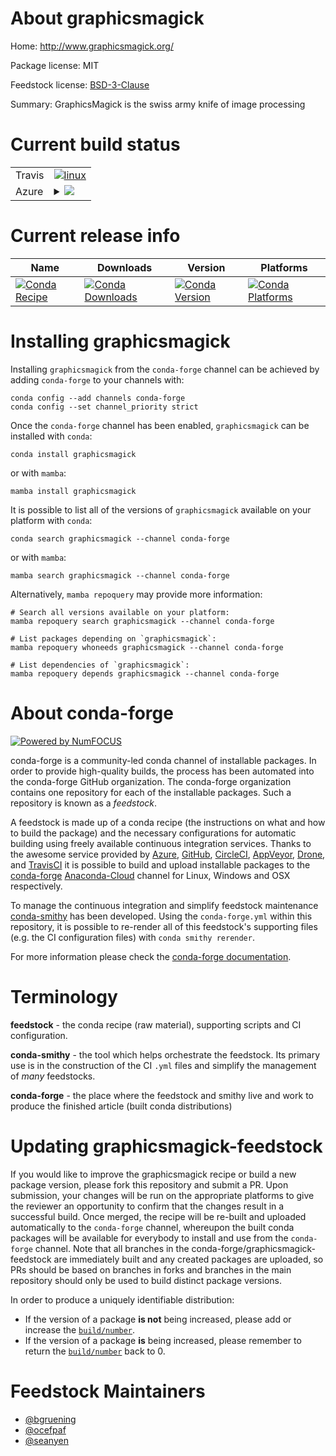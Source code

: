 About graphicsmagick
====================

Home: http://www.graphicsmagick.org/

Package license: MIT

Feedstock license: [BSD-3-Clause](https://github.com/conda-forge/graphicsmagick-feedstock/blob/main/LICENSE.txt)

Summary: GraphicsMagick is the swiss army knife of image processing

Current build status
====================


<table><tr>
    <td>Travis</td>
    <td>
      <a href="https://app.travis-ci.com/conda-forge/graphicsmagick-feedstock">
        <img alt="linux" src="https://img.shields.io/travis/com/conda-forge/graphicsmagick-feedstock/main.svg?label=Linux">
      </a>
    </td>
  </tr>
    
  <tr>
    <td>Azure</td>
    <td>
      <details>
        <summary>
          <a href="https://dev.azure.com/conda-forge/feedstock-builds/_build/latest?definitionId=5269&branchName=main">
            <img src="https://dev.azure.com/conda-forge/feedstock-builds/_apis/build/status/graphicsmagick-feedstock?branchName=main">
          </a>
        </summary>
        <table>
          <thead><tr><th>Variant</th><th>Status</th></tr></thead>
          <tbody><tr>
              <td>linux_64</td>
              <td>
                <a href="https://dev.azure.com/conda-forge/feedstock-builds/_build/latest?definitionId=5269&branchName=main">
                  <img src="https://dev.azure.com/conda-forge/feedstock-builds/_apis/build/status/graphicsmagick-feedstock?branchName=main&jobName=linux&configuration=linux%20linux_64_" alt="variant">
                </a>
              </td>
            </tr><tr>
              <td>linux_aarch64</td>
              <td>
                <a href="https://dev.azure.com/conda-forge/feedstock-builds/_build/latest?definitionId=5269&branchName=main">
                  <img src="https://dev.azure.com/conda-forge/feedstock-builds/_apis/build/status/graphicsmagick-feedstock?branchName=main&jobName=linux&configuration=linux%20linux_aarch64_" alt="variant">
                </a>
              </td>
            </tr><tr>
              <td>linux_ppc64le</td>
              <td>
                <a href="https://dev.azure.com/conda-forge/feedstock-builds/_build/latest?definitionId=5269&branchName=main">
                  <img src="https://dev.azure.com/conda-forge/feedstock-builds/_apis/build/status/graphicsmagick-feedstock?branchName=main&jobName=linux&configuration=linux%20linux_ppc64le_" alt="variant">
                </a>
              </td>
            </tr><tr>
              <td>osx_64</td>
              <td>
                <a href="https://dev.azure.com/conda-forge/feedstock-builds/_build/latest?definitionId=5269&branchName=main">
                  <img src="https://dev.azure.com/conda-forge/feedstock-builds/_apis/build/status/graphicsmagick-feedstock?branchName=main&jobName=osx&configuration=osx%20osx_64_" alt="variant">
                </a>
              </td>
            </tr><tr>
              <td>osx_arm64</td>
              <td>
                <a href="https://dev.azure.com/conda-forge/feedstock-builds/_build/latest?definitionId=5269&branchName=main">
                  <img src="https://dev.azure.com/conda-forge/feedstock-builds/_apis/build/status/graphicsmagick-feedstock?branchName=main&jobName=osx&configuration=osx%20osx_arm64_" alt="variant">
                </a>
              </td>
            </tr><tr>
              <td>win_64</td>
              <td>
                <a href="https://dev.azure.com/conda-forge/feedstock-builds/_build/latest?definitionId=5269&branchName=main">
                  <img src="https://dev.azure.com/conda-forge/feedstock-builds/_apis/build/status/graphicsmagick-feedstock?branchName=main&jobName=win&configuration=win%20win_64_" alt="variant">
                </a>
              </td>
            </tr>
          </tbody>
        </table>
      </details>
    </td>
  </tr>
</table>

Current release info
====================

| Name | Downloads | Version | Platforms |
| --- | --- | --- | --- |
| [![Conda Recipe](https://img.shields.io/badge/recipe-graphicsmagick-green.svg)](https://anaconda.org/conda-forge/graphicsmagick) | [![Conda Downloads](https://img.shields.io/conda/dn/conda-forge/graphicsmagick.svg)](https://anaconda.org/conda-forge/graphicsmagick) | [![Conda Version](https://img.shields.io/conda/vn/conda-forge/graphicsmagick.svg)](https://anaconda.org/conda-forge/graphicsmagick) | [![Conda Platforms](https://img.shields.io/conda/pn/conda-forge/graphicsmagick.svg)](https://anaconda.org/conda-forge/graphicsmagick) |

Installing graphicsmagick
=========================

Installing `graphicsmagick` from the `conda-forge` channel can be achieved by adding `conda-forge` to your channels with:

```
conda config --add channels conda-forge
conda config --set channel_priority strict
```

Once the `conda-forge` channel has been enabled, `graphicsmagick` can be installed with `conda`:

```
conda install graphicsmagick
```

or with `mamba`:

```
mamba install graphicsmagick
```

It is possible to list all of the versions of `graphicsmagick` available on your platform with `conda`:

```
conda search graphicsmagick --channel conda-forge
```

or with `mamba`:

```
mamba search graphicsmagick --channel conda-forge
```

Alternatively, `mamba repoquery` may provide more information:

```
# Search all versions available on your platform:
mamba repoquery search graphicsmagick --channel conda-forge

# List packages depending on `graphicsmagick`:
mamba repoquery whoneeds graphicsmagick --channel conda-forge

# List dependencies of `graphicsmagick`:
mamba repoquery depends graphicsmagick --channel conda-forge
```


About conda-forge
=================

[![Powered by
NumFOCUS](https://img.shields.io/badge/powered%20by-NumFOCUS-orange.svg?style=flat&colorA=E1523D&colorB=007D8A)](https://numfocus.org)

conda-forge is a community-led conda channel of installable packages.
In order to provide high-quality builds, the process has been automated into the
conda-forge GitHub organization. The conda-forge organization contains one repository
for each of the installable packages. Such a repository is known as a *feedstock*.

A feedstock is made up of a conda recipe (the instructions on what and how to build
the package) and the necessary configurations for automatic building using freely
available continuous integration services. Thanks to the awesome service provided by
[Azure](https://azure.microsoft.com/en-us/services/devops/), [GitHub](https://github.com/),
[CircleCI](https://circleci.com/), [AppVeyor](https://www.appveyor.com/),
[Drone](https://cloud.drone.io/welcome), and [TravisCI](https://travis-ci.com/)
it is possible to build and upload installable packages to the
[conda-forge](https://anaconda.org/conda-forge) [Anaconda-Cloud](https://anaconda.org/)
channel for Linux, Windows and OSX respectively.

To manage the continuous integration and simplify feedstock maintenance
[conda-smithy](https://github.com/conda-forge/conda-smithy) has been developed.
Using the ``conda-forge.yml`` within this repository, it is possible to re-render all of
this feedstock's supporting files (e.g. the CI configuration files) with ``conda smithy rerender``.

For more information please check the [conda-forge documentation](https://conda-forge.org/docs/).

Terminology
===========

**feedstock** - the conda recipe (raw material), supporting scripts and CI configuration.

**conda-smithy** - the tool which helps orchestrate the feedstock.
                   Its primary use is in the construction of the CI ``.yml`` files
                   and simplify the management of *many* feedstocks.

**conda-forge** - the place where the feedstock and smithy live and work to
                  produce the finished article (built conda distributions)


Updating graphicsmagick-feedstock
=================================

If you would like to improve the graphicsmagick recipe or build a new
package version, please fork this repository and submit a PR. Upon submission,
your changes will be run on the appropriate platforms to give the reviewer an
opportunity to confirm that the changes result in a successful build. Once
merged, the recipe will be re-built and uploaded automatically to the
`conda-forge` channel, whereupon the built conda packages will be available for
everybody to install and use from the `conda-forge` channel.
Note that all branches in the conda-forge/graphicsmagick-feedstock are
immediately built and any created packages are uploaded, so PRs should be based
on branches in forks and branches in the main repository should only be used to
build distinct package versions.

In order to produce a uniquely identifiable distribution:
 * If the version of a package **is not** being increased, please add or increase
   the [``build/number``](https://docs.conda.io/projects/conda-build/en/latest/resources/define-metadata.html#build-number-and-string).
 * If the version of a package **is** being increased, please remember to return
   the [``build/number``](https://docs.conda.io/projects/conda-build/en/latest/resources/define-metadata.html#build-number-and-string)
   back to 0.

Feedstock Maintainers
=====================

* [@bgruening](https://github.com/bgruening/)
* [@ocefpaf](https://github.com/ocefpaf/)
* [@seanyen](https://github.com/seanyen/)

